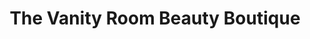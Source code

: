 ---
title: "The Vanity Room Beauty Boutique"
url: /bernardsville/the-vanity-room-beauty-boutique/
shop: Kosmetik
---